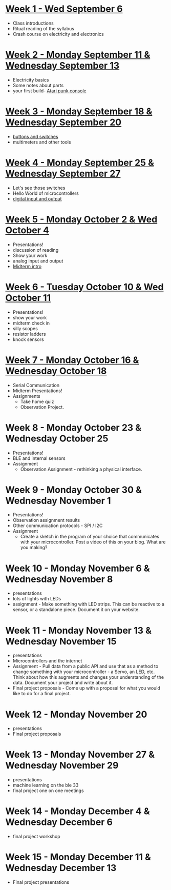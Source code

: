 # [Week 1 - Wed September 6](week1.md)
* Class introductions
* Ritual reading of the syllabus
* Crash course on electricity and electronics

# [Week 2 - Monday September 11 & Wednesday September 13](week2/main.md)
* Electricity basics
* Some notes about parts
* your first build- [Atari punk console](/week2/apc.md)

# [Week 3 - Monday September 18 & Wednesday September 20](week3/main.md)
* [buttons and switches](switches.md)
* multimeters and other tools

# [Week 4 - Monday September 25 & Wednesday September 27](week4/main.md)
* Let's see those switches
* Hello World of microcontrollers
* [digital input and output](week4/week4.md)

# [Week 5 - Monday October 2 & Wed October 4](week5/main.md)
* Presentations!
* discussion of reading
* Show your work
* analog input and output
* [Midterm intro](midterm.md)

# [Week 6 - Tuesday October 10 & Wed October 11](week6/main.md)
* Presentations!
* show your work
* midterm check in
* silly scopes
* resistor ladders
* knock sensors

# [Week 7 - Monday October 16 & Wednesday October 18](week7/main.md)
* Serial Communication
* Midterm Presentations!
* Assignments
  * Take home quiz
  * Observation Project.
 
# Week 8 - Monday October 23 & Wednesday October 25
* Presentations!
* BLE and internal sensors
* Assignment
  * Observation Assignment - rethinking a physical interface.

# Week 9 - Monday October 30 & Wednesday November 1
* Presentations!
* Observation assignment results
* Other communication protocols - SPI / I2C
* Assignment
  * Create a sketch in the program of your choice that communicates with your microcontroller. Post a video of this on your blog. What are you making?
 
# Week 10 - Monday November 6 & Wednesday November 8
* presentations
* lots of lights with LEDs
* assignment - Make something with LED strips. This can be reactive to a sensor, or a standalone piece. Document it on your website.

# Week 11 - Monday November 13 & Wednesday November 15
* presentations
* Microcontrollers and the internet
* Assignment - Pull data from a public API and use that as a method to change something with your microcontroller - a Servo, an LED, etc. Think about how this augments and changes your understanding of the data. Document your project and write about it. 
* Final project proposals - Come up with a proposal for what you would like to do for a final project. 

# Week 12 - Monday November 20 
* presentations
* Final project proposals

# Week 13 - Monday November 27 & Wednesday November 29
* presentations
* machine learning on the ble 33
* final project one on one meetings

# Week 14 - Monday December 4 & Wednesday December 6
* final project workshop

# Week 15 - Monday December 11 & Wednesday December 13
* Final project presentations
